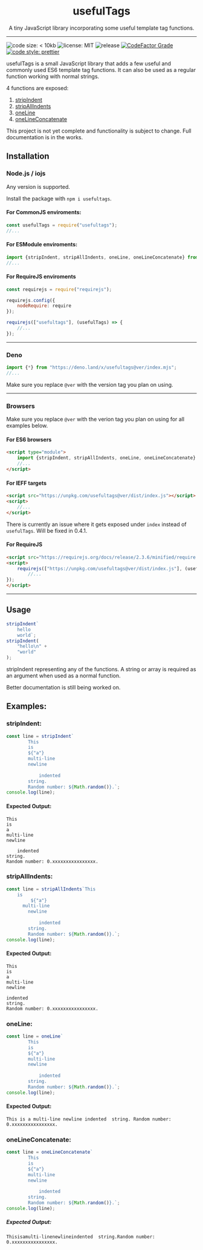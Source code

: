 <h1 align="center">usefulTags</h1>
<p align="center">A tiny JavaScript library incorporating some useful template tag functions.</p>

---
![code size: < 10kb](https://img.shields.io/github/languages/code-size/thethunderguys/usefulTags) ![license: MIT](https://img.shields.io/github/license/thethunderguys/usefulTags?color=orange) ![release](https://img.shields.io/github/v/release/thethunderguys/usefulTags?sort=semver&color=brightgreen) [![CodeFactor Grade](https://img.shields.io/codefactor/grade/github/thethunderguys/usefulTags/trunk?label=codefactor&logo=codefactor)](https://www.codefactor.io/repository/github/thethunderguys/usefultags) [![code style: prettier](https://img.shields.io/badge/code%20style-prettier-ff69b4?logo=prettier&logoColor=informational)](https://github.com/prettier/prettier)

usefulTags is a small JavaScript library that adds a few useful and commonly used ES6 template tag functions. It can also be used as a regular function working with normal strings.

4 functions are exposed:
1. [stripIndent](#stripindent)
2. [stripAllIndents](#stripallindents)
3. [oneLine](#oneline)
4. [oneLineConcatenate](#onelineconcatenate)

This project is not yet complete and functionality is subject to change. Full documentation is in the works.

## Installation
### Node.js / iojs
Any version is supported.

Install the package with `npm i usefultags`.

#### For CommonJS enviroments:
```js
const usefulTags = require("usefultags");
//...
```
#### For ESModule enviroments:
```js
import {stripIndent, stripAllIndents, oneLine, oneLineConcatenate} from "usefultags";
//...
```
#### For RequireJS enviroments
```js
const requirejs = require("requirejs");

requirejs.config({
    nodeRequire: require
});

requirejs(["usefultags"], (usefulTags) => {
    //...
});
```
---
### Deno
```js
import {*} from "https://deno.land/x/usefultags@ver/index.mjs";
//...
```
Make sure you replace `@ver` with the version tag you plan on using.

---
### Browsers
Make sure you replace `@ver` with the verion tag you plan on using for all examples below.
#### For ES6 browsers
```html
<script type="module">
    import {stripIndent, stripAllIndents, oneLine, oneLineConcatenate} from "https://unpkg.com/usefultags@ver/index.mjs";
    //...
</script>
```
#### For IEFF targets
```html
<script src="https://unpkg.com/usefultags@ver/dist/index.js"></script>
<script>
    //...
</script>
```
There is currently an issue where it gets exposed under `index` instead of `usefulTags`. Will be fixed in 0.4.1.
#### For RequireJS
```html
<script src="https://requirejs.org/docs/release/2.3.6/minified/require.js"></script>
<script>
    requirejs(["https://unpkg.com/usefultags@ver/dist/index.js"], (usefulTags) => {
        //...
});
</script>
```

---
## Usage
```js
stripIndent`
    hello
    world`;
stripIndent(
    "hello\n" +
    "world"
);
```
stripIndent representing any of the functions. A string or array is required as an argument when used as a normal function.

Better documentation is still being worked on.

## Examples:

### stripIndent:
```js
const line = stripIndent`
        This
        is
        ${"a"}
        multi-line
        newline
         
            indented  
        string.
        Random number: ${Math.random()}.`;
console.log(line);
```
#### Expected Output:
```
This
is
a
multi-line
newline
 
    indented  
string.
Random number: 0.xxxxxxxxxxxxxxxx.
```

### stripAllIndents:
```js
const line = stripAllIndents`This
    is
         ${"a"}
      multi-line
        newline
         
            indented  
        string.
        Random number: ${Math.random()}.`;
console.log(line);
```
#### Expected Output:
```
This
is
a
multi-line
newline

indented  
string.
Random number: 0.xxxxxxxxxxxxxxxx.
```

### oneLine:
```js
const line = oneLine`
        This
        is
        ${"a"}
        multi-line
        newline
         
            indented  
        string.
        Random number: ${Math.random()}.`;
console.log(line);
```
#### Expected Output:
```
This is a multi-line newline indented  string. Random number: 0.xxxxxxxxxxxxxxxx.
```

### oneLineConcatenate:
```js
const line = oneLineConcatenate`
        This
        is
        ${"a"}
        multi-line
        newline
         
            indented  
        string.
        Random number: ${Math.random()}.`;
console.log(line);
```
##### Expected Output:
```
Thisisamulti-linenewlineindented  string.Random number: 0.xxxxxxxxxxxxxxxx.
```
